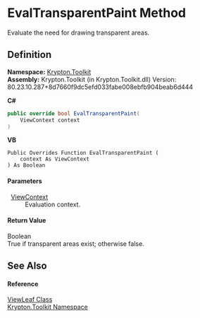 # EvalTransparentPaint Method


Evaluate the need for drawing transparent areas.



## Definition
**Namespace:** <a href="79d2eac2-21f4-54ff-7552-b20c33c30600.md">Krypton.Toolkit</a>  
**Assembly:** Krypton.Toolkit (in Krypton.Toolkit.dll) Version: 80.23.10.287+8d7660f9dc5efd033fabe008ebfb904beab6d444

**C#**
``` C#
public override bool EvalTransparentPaint(
	ViewContext context
)
```
**VB**
``` VB
Public Overrides Function EvalTransparentPaint ( 
	context As ViewContext
) As Boolean
```



#### Parameters
<dl><dt>  <a href="ed48663c-5842-51d4-9c11-490570023d3d.md">ViewContext</a></dt><dd>Evaluation context.</dd></dl>

#### Return Value
Boolean  
True if transparent areas exist; otherwise false.

## See Also


#### Reference
<a href="5fd2165a-8129-c3a0-963b-890d1eb48565.md">ViewLeaf Class</a>  
<a href="79d2eac2-21f4-54ff-7552-b20c33c30600.md">Krypton.Toolkit Namespace</a>  
